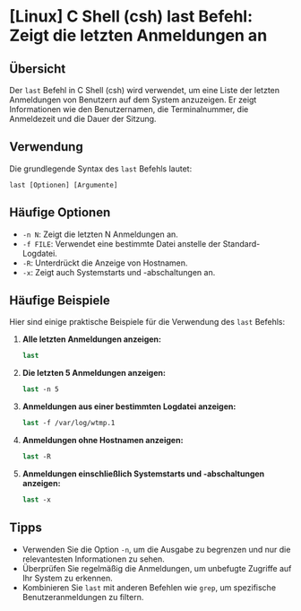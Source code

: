 # [Linux] C Shell (csh) last Befehl: Zeigt die letzten Anmeldungen an

## Übersicht
Der `last` Befehl in C Shell (csh) wird verwendet, um eine Liste der letzten Anmeldungen von Benutzern auf dem System anzuzeigen. Er zeigt Informationen wie den Benutzernamen, die Terminalnummer, die Anmeldezeit und die Dauer der Sitzung.

## Verwendung
Die grundlegende Syntax des `last` Befehls lautet:

```
last [Optionen] [Argumente]
```

## Häufige Optionen
- `-n N`: Zeigt die letzten N Anmeldungen an.
- `-f FILE`: Verwendet eine bestimmte Datei anstelle der Standard-Logdatei.
- `-R`: Unterdrückt die Anzeige von Hostnamen.
- `-x`: Zeigt auch Systemstarts und -abschaltungen an.

## Häufige Beispiele
Hier sind einige praktische Beispiele für die Verwendung des `last` Befehls:

1. **Alle letzten Anmeldungen anzeigen:**
   ```csh
   last
   ```

2. **Die letzten 5 Anmeldungen anzeigen:**
   ```csh
   last -n 5
   ```

3. **Anmeldungen aus einer bestimmten Logdatei anzeigen:**
   ```csh
   last -f /var/log/wtmp.1
   ```

4. **Anmeldungen ohne Hostnamen anzeigen:**
   ```csh
   last -R
   ```

5. **Anmeldungen einschließlich Systemstarts und -abschaltungen anzeigen:**
   ```csh
   last -x
   ```

## Tipps
- Verwenden Sie die Option `-n`, um die Ausgabe zu begrenzen und nur die relevantesten Informationen zu sehen.
- Überprüfen Sie regelmäßig die Anmeldungen, um unbefugte Zugriffe auf Ihr System zu erkennen.
- Kombinieren Sie `last` mit anderen Befehlen wie `grep`, um spezifische Benutzeranmeldungen zu filtern.